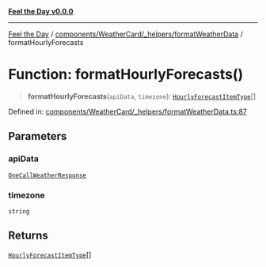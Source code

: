 [**Feel the Day v0.0.0**](../../../../../README.md)

***

[Feel the Day](../../../../../README.md) / [components/WeatherCard/\_helpers/formatWeatherData](../README.md) / formatHourlyForecasts

# Function: formatHourlyForecasts()

> **formatHourlyForecasts**(`apiData`, `timezone`): [`HourlyForecastItemType`](../../../HourlyForecast/types/hourlyForecast/interfaces/HourlyForecastItemType.md)[]

Defined in: [components/WeatherCard/\_helpers/formatWeatherData.ts:87](https://github.com/HyeinKang/feel-the-day/blob/8289c79f2741a9407fd7ce6a81056ae02e4eeed7/src/components/WeatherCard/_helpers/formatWeatherData.ts#L87)

## Parameters

### apiData

[`OneCallWeatherResponse`](../../../../../types/api/openWeather/oneCall/interfaces/OneCallWeatherResponse.md)

### timezone

`string`

## Returns

[`HourlyForecastItemType`](../../../HourlyForecast/types/hourlyForecast/interfaces/HourlyForecastItemType.md)[]
